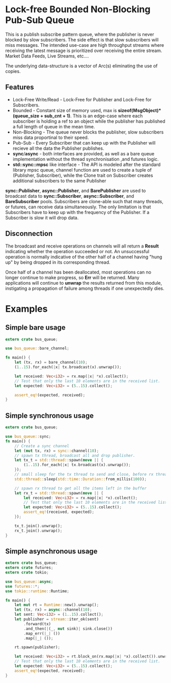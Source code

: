  # Lock-free Bounded Non-Blocking Pub-Sub Queue

 This is a publish subscribe pattern queue, where the publisher is never blocked by
 slow subscribers. The side effect is that slow subscribers will miss messages. The intended
 use-case are high throughput streams where receiving the latest message is prioritized over
 receiving the entire stream. Market Data Feeds, Live Streams, etc....

 The underlying data-structure is a vector of Arc(s) eliminating the use of copies.

## Features
 * Lock-Free Write/Read - Lock-Free for Publisher and Lock-Free for Subscribers.
 * Bounded - Constant size of memory used, max is **sizeof(MsgObject)*(queue_size + sub_cnt + 1)**.
   This is an edge-case where each subscriber is holding a ref to an object while the publisher
   has published a full length of queue in the mean time.
 * Non-Blocking - The queue never blocks the publisher, slow subscribers miss data proportinal to
   their speed.
 * Pub-Sub - Every Subscriber that can keep up with the Publisher will recieve all the data the
   Publisher publishes.
 * **sync**/**async** - both interfaces are provided, as well as a bare queue implementation
   without the thread synchronisation ,and futures logic.
 * **std::sync::mpsc** like interface - The API is modeled after the standard library mpsc queue,
   channel function are used to create a tuple of (Publisher, Subscriber), while the Clone trait on Subscriber
   creates additional subscribers to the same Publisher

 **sync::Publisher**, **async::Publisher**, and **BarePublisher** are used to broadcast data to
 **sync::Subscriber**, **async::Subscriber**, and **BareSubscriber** pools. Subscribers are
 clone-able such that many threads, or futures, can receive data simultaneously. The only
 limitation is that Subscribers have to keep up with the frequency of the Publisher. If a
 Subscriber is slow it will drop data.

 ## Disconnection

 The broadcast and receive operations on channels will all return a **Result**
 indicating whether the operation succeeded or not. An unsuccessful operation
 is normally indicative of the other half of a channel having "hung up" by
 being dropped in its corresponding thread.

 Once half of a channel has been deallocated, most operations can no longer
 continue to make progress, so **Err** will be returned. Many applications
 will continue to **unwrap** the results returned from this module,
 instigating a propagation of failure among threads if one unexpectedly dies.


# Examples
## Simple bare usage
```rust
extern crate bus_queue;

use bus_queue::bare_channel;

fn main() {
    let (tx, rx) = bare_channel(10);
    (1..15).for_each(|x| tx.broadcast(x).unwrap());

    let received: Vec<i32> = rx.map(|x| *x).collect();
    // Test that only the last 10 elements are in the received list.
    let expected: Vec<i32> = (5..15).collect();

    assert_eq!(expected, received);
}
```

## Simple synchronous usage
```rust
extern crate bus_queue;

use bus_queue::sync;
fn main() {
    // Create a sync channel
    let (mut tx, rx) = sync::channel(10);
    // spawn tx thread, broadcast all and drop publisher.
    let tx_t = std::thread::spawn(move || {
        (1..15).for_each(|x| tx.broadcast(x).unwrap());
    });
    // small sleep for the tx thread to send and close, before rx thread is called
    std::thread::sleep(std::time::Duration::from_millis(100));

    // spawn rx thread to get all the items left in the buffer
    let rx_t = std::thread::spawn(move || {
        let received: Vec<i32> = rx.map(|x| *x).collect();
        // Test that only the last 10 elements are in the received list.
        let expected: Vec<i32> = (5..15).collect();
        assert_eq!(received, expected);
    });

    tx_t.join().unwrap();
    rx_t.join().unwrap();
}
```
## Simple asynchronous usage
```rust
extern crate bus_queue;
extern crate futures;
extern crate tokio;

use bus_queue::async;
use futures::*;
use tokio::runtime::Runtime;

fn main() {
    let mut rt = Runtime::new().unwrap();
    let (tx, rx) = async::channel(10);
    let sent: Vec<i32> = (1..15).collect();
    let publisher = stream::iter_ok(sent)
        .forward(tx)
        .and_then(|(_, mut sink)| sink.close())
        .map_err(|_| ())
        .map(|_| ());

    rt.spawn(publisher);

    let received: Vec<i32> = rt.block_on(rx.map(|x| *x).collect()).unwrap();
    // Test that only the last 10 elements are in the received list.
    let expected: Vec<i32> = (5..15).collect();
    assert_eq!(expected, received);
}
```
